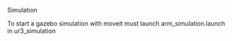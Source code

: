 Simulation

To start a gazebo simulation with moveit must launch arm_simulation.launch in ur3_simulation 
